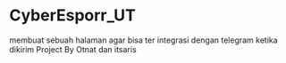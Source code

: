 # CyberEsporr_UT
membuat sebuah halaman agar bisa ter integrasi dengan telegram ketika dikirim
Project By Otnat dan itsaris
